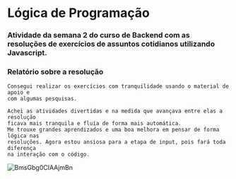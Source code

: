 # Lógica de Programação

### Atividade da semana 2 do curso de Backend com as resoluções de exercícios de assuntos cotidianos utilizando Javascript.

### Relatório sobre a resolução
    Consegui realizar os exercícios com tranquilidade usando o material de apoio e
    com algumas pesquisas.
    
    Achei as atividades divertidas e na medida que avançava entre elas a resolução 
    ficava mais tranquila e fluía de forma mais automática.
    Me trouxe grandes aprendizados e uma boa melhora em pensar de forma lógica nas
    resoluções. Agora estou ansiosa para a etapa de input, pois fará toda diferença 
    na interação com o código.
    
![BmsGbg0CIAAjmBn](https://user-images.githubusercontent.com/97319856/161406981-1ec88808-4319-47f1-a4fb-b696b4376282.jpg)

